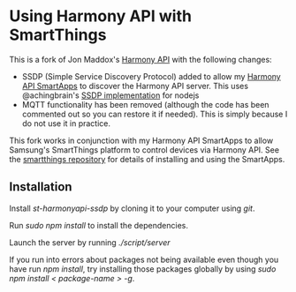 # Using Harmony API with SmartThings

This is a fork of Jon Maddox's [Harmony API](https://github.com/maddox/harmony-api) with the following changes:

* SSDP (Simple Service Discovery Protocol) added to allow my [Harmony API SmartApps](https://github.com/jrhurley/smartthings/tree/master/harmony-api) to discover the Harmony API server.  This uses @achingbrain's [SSDP implementation](https://github.com/achingbrain/ssdp) for nodejs
* MQTT functionality has been removed (although the code has been commented out so you can restore it if needed).  This is simply because I do not use it in practice.

This fork works in conjunction with my Harmony API SmartApps to allow Samsung's SmartThings platform to control devices via Harmony API.  See the [smartthings repository](https://github.com/jrhurley/smartthings/tree/master/harmony-api) for details of installing and using the SmartApps.

## Installation

Install _st-harmonyapi-ssdp_ by cloning it to your computer using _git_.

Run _sudo npm install_ to install the dependencies.

Launch the server by running _./script/server_

If you run into errors about packages not being available even though you have run _npm install_, try installing those packages globally by using _sudo npm install &lt; package-name &gt; -g_.